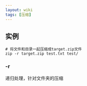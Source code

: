 ```yaml
---
layout: wiki
tags: [压缩]
---
```


## 实例

```shell
# 将文件和目录一起压缩成target.zip文件
zip -r target.zip test.txt test/
```


### -r

递归处理，针对文件夹的压缩